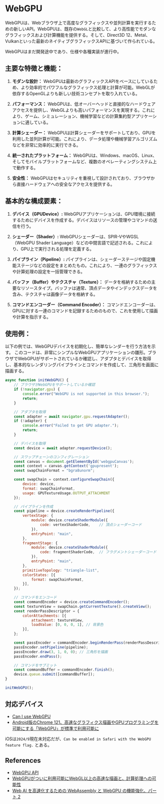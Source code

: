 # WebGPU

WebGPUは、Webブラウザ上で高度なグラフィックスや並列計算を実行するための新しいAPI。WebGPUは、既存の`WebGL`と比較して、より高性能でモダンなグラフィックスおよび計算機能を提供する。そして、Direct3D 12、Metal、Vulkanといった最新のネイティブグラフィックスAPIに基づいて作られている。

WebGPUはまだ開発途中であり、仕様や各種実装が進行中。

## **主要な特徴と機能：**

1. **モダンな設計：**
   WebGPUは最新のグラフィックスAPIをベースにしているため、より効率的でパワフルなグラフィックス処理と計算が可能。WebGLが依存するOpenGLよりも新しい技術コンセプトを取り入れている。

2. **パフォーマンス：**
   WebGPUは、低オーバーヘッドと直接的なハードウェアアクセスを提供し、WebGLよりも高いパフォーマンスを実現する。これにより、ゲーム、シミュレーション、機械学習などの計算集約型アプリケーションに適している。

3. **計算シェーダー：**
   WebGPUは計算シェーダーをサポートしており、GPUを利用した並列計算が可能。これにより、データ処理や機械学習アルゴリズムなどを非常に効率的に実行できる。

4. **統一されたプラットフォーム：**
   WebGPUは、Windows、macOS、Linux、そしてモバイルプラットフォームなど、複数のオペレーティングシステム上で動作する。

5. **安全性：**
   WebGPUはセキュリティを重視して設計されており、ブラウザから直接ハードウェアへの安全なアクセスを提供する。

## **基本的な構成要素：**

1. **デバイス（GPUDevice）:**
   WebGPUアプリケーションは、GPU環境に接続するためにデバイスを作成する。デバイスはリソースの管理やコマンドの送信を行う。

2. **シェーダー（Shader）:**
   WebGPUシェーダーは、SPIR-VやWGSL（WebGPU Shader Language）などの中間言語で記述される。これにより、GPU上で実行される処理を定義する。

3. **パイプライン（Pipeline）:**
   パイプラインは、シェーダーステージや固定機能ステージなどの設定をまとめたもの。これにより、一連のグラフィックスや計算処理の設定を一括管理できる。

4. **バッファ（Buffer）やテクスチャ（Texture）：**
   データを格納するための主要なリソースタイプ。バッファは通常、頂点データやインデックスデータを含み、テクスチャは画像データを格納する。

5. **コマンドエンコーダー（Command Encoder）：**
   コマンドエンコーダーは、GPUに対する一連のコマンドを記録するためのもので、これを使用して描画や計算を指示する。

## **使用例：**

以下の例では、WebGPUデバイスを初期化し、簡単なレンダーを行う方法を示す。
このコードは、非常にシンプルなWebGPUアプリケーションの雛形。ブラウザでWebGPUがサポートされているか確認し、アダプタとデバイスを取得し、基本的なレンダリングパイプラインとコマンドを作成して、三角形を画面に描画する。

```js
async function initWebGPU() {
    // ブラウザがWebGPUをサポートしているか確認
    if (!navigator.gpu) {
        console.error("WebGPU is not supported in this browser.");
        return;
    }

    // アダプタを取得
    const adapter = await navigator.gpu.requestAdapter();
    if (!adapter) {
        console.error("Failed to get GPU adapter.");
        return;
    }

    // デバイスを取得
    const device = await adapter.requestDevice();

    // スワップチェーンのコンフィグレーション
    const canvas = document.getElementById('webgpuCanvas');
    const context = canvas.getContext('gpupresent');
    const swapChainFormat = "bgra8unorm";

    const swapChain = context.configureSwapChain({
        device: device,
        format: swapChainFormat,
        usage: GPUTextureUsage.OUTPUT_ATTACHMENT
    });

    // パイプラインを作成
    const pipeline = device.createRenderPipeline({
        vertexStage: {
            module: device.createShaderModule({
                code: vertexShaderCode,    // 頂点シェーダーコード
            }),
            entryPoint: "main",
        },
        fragmentStage: {
            module: device.createShaderModule({
                code: fragmentShaderCode,  // フラグメントシェーダーコード
            }),
            entryPoint: "main",
        },
        primitiveTopology: "triangle-list",
        colorStates: [{
            format: swapChainFormat,
        }],
    });

    // コマンドをエンコード
    const commandEncoder = device.createCommandEncoder();
    const textureView = swapChain.getCurrentTexture().createView();
    const renderPassDescriptor = {
        colorAttachments: [{
            attachment: textureView,
            loadValue: [0, 0, 0, 1], // 背景色
        }],
    };

    const passEncoder = commandEncoder.beginRenderPass(renderPassDescriptor);
    passEncoder.setPipeline(pipeline);
    passEncoder.draw(3, 1, 0, 0); // 三角形を描画
    passEncoder.endPass();

    // コマンドをサブミット
    const commandBuffer = commandEncoder.finish();
    device.queue.submit([commandBuffer]);
}

initWebGPU();
```

## 対応デバイス

- [Can I use WebGPU](https://caniuse.com/webgpu)
- [Android版のChrome 121、高速なグラフィクス描画やGPUプログラミングを可能にする「WebGPU」が標準で利用可能に](https://www.publickey1.jp/blog/24/androidchrome_121gpuwebgpu.html)

iOSは`2024/9`現在未対応だが、`Can be enabled in Safari with the WebGPU feature flag.` とある。

## References

- [WebGPU API](https://developer.mozilla.org/ja/docs/Web/API/WebGPU_API)
- [WebGPUがついに利用可能にWebGL以上の高速な描画と、計算処理への可能性](https://ics.media/entry/230426/)
- [Web AI を高速化するための WebAssembly と WebGPU の機能強化、パート 2](https://developer.chrome.com/blog/io24-webassembly-webgpu-2?hl=ja)
